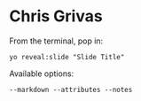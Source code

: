 
# Chris Grivas

From the terminal, pop in:

  ```yo reveal:slide "Slide Title"```

Available options:

 ```--markdown --attributes --notes```

